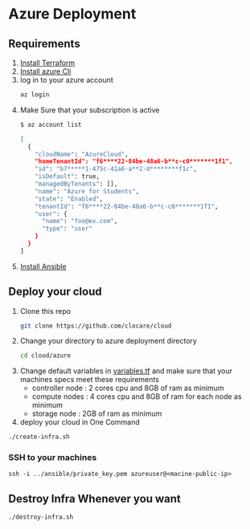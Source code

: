 # Azure Deployment
## Requirements
1. [Install Terraform](https://learn.hashicorp.com/tutorials/terraform/install-cli)
2. [Install azure Cli](https://docs.microsoft.com/en-us/cli/azure/install-azure-cli)
3. log in to your azure account 
    ```bash
    az login
    ```
4. Make Sure that your subscription is active 
    ```bash
    $ az account list

    [
      {
        "cloudName": "AzureCloud",
        "homeTenantId": "f6****22-84be-48a6-b**c-c0*******1f1",
        "id": "b7*****1-475c-41a6-a**2-d********f1c",
        "isDefault": true,
        "managedByTenants": [],
        "name": "Azure for Students",
        "state": "Enabled",
        "tenantId": "f6****22-84be-48a6-b**c-c0*******1f1",
        "user": {
          "name": "foo@ex.com",
          "type": "user"
        }
      }
    ]
    ```
5. [Install Ansible](https://docs.ansible.com/ansible/latest/installation_guide/intro_installation.html)

## Deploy your cloud
1. Clone this repo
    ```bash
    git clone https://github.com/clocare/cloud
    ```
2. Change your directory to azure deployment directory
    ```bash
    cd cloud/azure
    ```
3. Change default variables in [variables.tf](/azure/variables.tf) and make sure that your machines specs meet these requirements 
    - controller node : 2 cores cpu and 8GB of ram as minimum
    - compute nodes : 4 cores cpu and 8GB of ram for each node as minimum
    - storage node : 2GB of ram as minimum
4. deploy your cloud in One Command
```bash
./create-infra.sh
```
### SSH to your machines
```
ssh -i ../ansible/private_key.pem azureuser@<macine-public-ip>
```
## Destroy Infra Whenever you want
```bash
./destroy-infra.sh
```